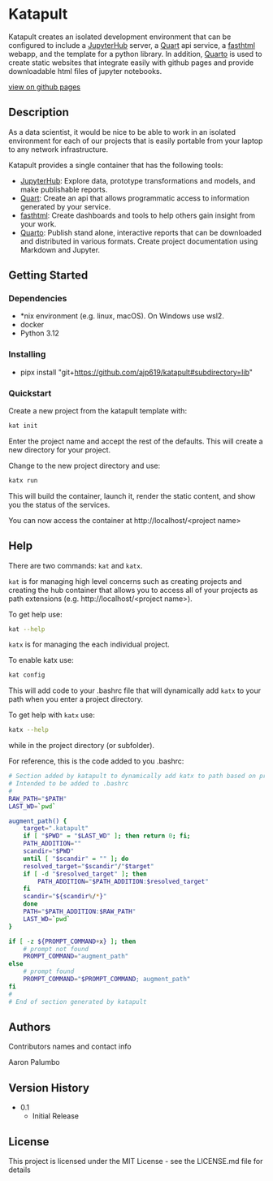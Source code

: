 # Katapult

Katapult creates an isolated development environment that can be 
configured to include a [JupyterHub](https://jupyter.org/hub) server, 
a [Quart](https://palletsprojects.com/projects/quart) api service, 
a [fasthtml](https://www.fastht.ml/) webapp, and the template for a python library. 
In addition, [Quarto](https://quarto.org/) is used to create static websites that 
integrate easily with github pages and provide downloadable html files of 
jupyter notebooks.

[view on github pages](https://ajp619.github.io/katapult/)

## Description

As a data scientist, it would be nice to be able to work in an isolated environment 
for each of our projects that is easily portable from your laptop to any network 
infrastructure.

Katapult provides a single container that has the following tools:

* [JupyterHub](https://jupyter.org/hub): Explore data, prototype transformations 
  and models, and make publishable reports.
* [Quart](https://palletsprojects.com/projects/quart): Create an api that allows 
  programmatic access to information generated by your service.
* [fasthtml](https://www.fastht.ml/): Create dashboards and tools to help others 
  gain insight from your work.
* [Quarto](https://quarto.org/): Publish stand alone, interactive reports that can be 
  downloaded and distributed in various formats. Create project documentation using 
  Markdown and Jupyter.

## Getting Started

### Dependencies

* *nix environment (e.g. linux, macOS). On Windows use wsl2.
* docker
* Python 3.12

### Installing

* pipx install "git+https://github.com/ajp619/katapult#subdirectory=lib"

### Quickstart

Create a new project from the katapult template with:
```bash
kat init
```  
Enter the project name and accept the rest of the defaults. This will create a 
new directory for your project. 

Change to the new project directory and use:
```bash
katx run
```
This will build the container, launch it, render the static content, and show you the 
status of the services.

You can now access the container at http://localhost/\<project name\>

## Help

There are two commands: `kat` and `katx`.

`kat` is for managing high level concerns such as creating projects and 
creating the hub container that allows you to access all of your projects 
as path extensions (e.g. http://localhost/\<project name>).

To get help use:
```bash
kat --help
```

`katx` is for managing the each individual project.

To enable katx use:
```bash
kat config
```
This will add code to your .bashrc file that will dynamically add `katx` to your path 
when you enter a project directory.

To get help with `katx` use:
```bash
katx --help
```
while in the project directory (or subfolder).

For reference, this is the code added to you .bashrc:
```bash
# Section added by katapult to dynamically add katx to path based on project
# Intended to be added to .bashrc
#
RAW_PATH="$PATH"
LAST_WD=`pwd`

augment_path() {
    target=".katapult"
    if [ "$PWD" = "$LAST_WD" ]; then return 0; fi;
    PATH_ADDITION=""
    scandir="$PWD"
    until [ "$scandir" = "" ]; do
    resolved_target="$scandir"/"$target"
    if [ -d "$resolved_target" ]; then
        PATH_ADDITION="$PATH_ADDITION:$resolved_target"
    fi
    scandir="${scandir%/*}"
    done
    PATH="$PATH_ADDITION:$RAW_PATH"
    LAST_WD=`pwd`
}

if [ -z ${PROMPT_COMMAND+x} ]; then
    # prompt not found
    PROMPT_COMMAND="augment_path"
else
    # prompt found
    PROMPT_COMMAND="$PROMPT_COMMAND; augment_path"
fi
#
# End of section generated by katapult
```

## Authors

Contributors names and contact info

Aaron Palumbo

## Version History

* 0.1
    * Initial Release

## License

This project is licensed under the MIT License - see the LICENSE.md file for details
